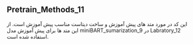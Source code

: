 ## Pretrain_Methods_11
این کد در مورد متد های پیش آموزش و ساخت دیتاست مناسب پیش آموزش است.
از این متد ها برای پیش آموزش مدل miniBART_sumarization_9  در Labratory_12  استفاده شده است.
